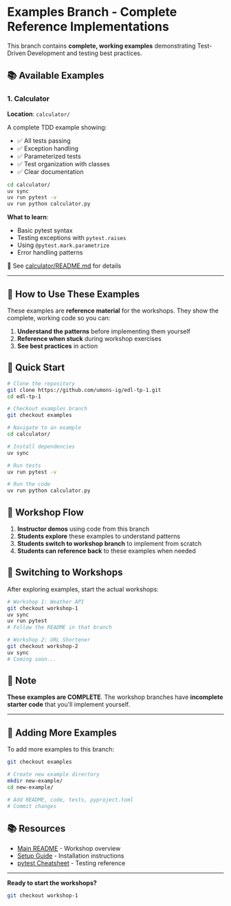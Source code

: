 # Examples Branch - Complete Reference Implementations

This branch contains **complete, working examples** demonstrating Test-Driven Development and testing best practices.

## 📚 Available Examples

### 1. Calculator
**Location**: `calculator/`

A complete TDD example showing:
- ✅ All tests passing
- ✅ Exception handling
- ✅ Parameterized tests
- ✅ Test organization with classes
- ✅ Clear documentation

```bash
cd calculator/
uv sync
uv run pytest -v
uv run python calculator.py
```

**What to learn**:
- Basic pytest syntax
- Testing exceptions with `pytest.raises`
- Using `@pytest.mark.parametrize`
- Error handling patterns

📖 See [calculator/README.md](calculator/README.md) for details

---

## 🎯 How to Use These Examples

These examples are **reference material** for the workshops. They show the complete, working code so you can:

1. **Understand the patterns** before implementing them yourself
2. **Reference when stuck** during workshop exercises
3. **See best practices** in action

## 🚀 Quick Start

```bash
# Clone the repository
git clone https://github.com/umons-ig/edl-tp-1.git
cd edl-tp-1

# Checkout examples branch
git checkout examples

# Navigate to an example
cd calculator/

# Install dependencies
uv sync

# Run tests
uv run pytest -v

# Run the code
uv run python calculator.py
```

## 📖 Workshop Flow

1. **Instructor demos** using code from this branch
2. **Students explore** these examples to understand patterns
3. **Students switch to workshop branch** to implement from scratch
4. **Students can reference back** to these examples when needed

## 🔄 Switching to Workshops

After exploring examples, start the actual workshops:

```bash
# Workshop 1: Weather API
git checkout workshop-1
uv sync
uv run pytest
# Follow the README in that branch

# Workshop 2: URL Shortener
git checkout workshop-2
uv sync
# Coming soon...
```

## 📝 Note

**These examples are COMPLETE**.
The workshop branches have **incomplete starter code** that you'll implement yourself.

---

## 🤝 Adding More Examples

To add more examples to this branch:

```bash
git checkout examples

# Create new example directory
mkdir new-example/
cd new-example/

# Add README, code, tests, pyproject.toml
# Commit changes
```

## 📚 Resources

- [Main README](../main/README.md) - Workshop overview
- [Setup Guide](../main/docs/setup-guide.md) - Installation instructions
- [pytest Cheatsheet](../main/docs/pytest-cheatsheet.md) - Testing reference

---

**Ready to start the workshops?**

```bash
git checkout workshop-1
```